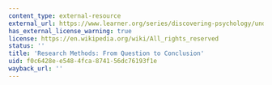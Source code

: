 ```yaml
---
content_type: external-resource
external_url: https://www.learner.org/series/discovering-psychology/understanding-research/
has_external_license_warning: true
license: https://en.wikipedia.org/wiki/All_rights_reserved
status: ''
title: 'Research Methods: From Question to Conclusion'
uid: f0c6428e-e548-4fca-8741-56dc76193f1e
wayback_url: ''
---
```

